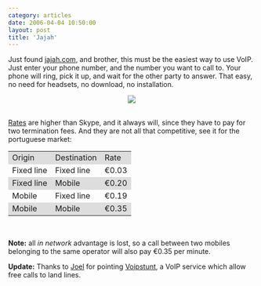 ```yaml
---
category: articles
date: 2006-04-04 10:50:00
layout: post
title: 'Jajah'
---
```


<p>Just found <a href="http://jajah.com/">jajah.com</a>, and brother, this must be the easiest way to use VoIP. Just enter your phone number, and the number you want to call to. Your phone will ring, pick it up, and wait for the other party to answer. That easy, no need for headsets, no download, no installation.</p><p><center><a href="http://jajah.com/"><img src="https://cdn.joaobordalo.com/images/static/blog/jajahform.png"></a></center><br></p><p><a href="http://jajah.com/info/shop/tariffs.asp?l=en">Rates</a> are higher than Skype, and it always will, since they have to pay for two termination fees. And they are not all that competitive, see it for the portuguese market:</p><p><center><table width="200">  <tr bgcolor=#dddddd>    <td>Origin</td>    <td>Destination</td>    <td>Rate</td>  <tr>    <td>Fixed line</td>    <td>Fixed line</td>    <td>&euro;0.03</td>  </tr>  <tr bgcolor=#dddddd>    <td>Fixed line</td>    <td>Mobile</td>    <td>&euro;0.20</td>  </tr>  <tr>    <td>Mobile</td>    <td>Fixed line</td>    <td>&euro;0.19</td>  </tr>  <tr bgcolor=#dddddd>    <td>Mobile</td>    <td>Mobile</td>    <td>&euro;0.35</td>  </tr></table><br></center></p><p><strong>Note:</strong> all <i>in network</i> advantage is lost, so a call between two mobiles belonging to the same operator will also pay &euro;0.35 per minute.</p><p><strong>Update:</strong> Thanks to <a href="http://paradigma.pt/ja/">Joel</a> for pointing   <a href="http://www.voipstunt.com/">Voipstunt</a>, a VoIP service which allow free calls to land lines.
